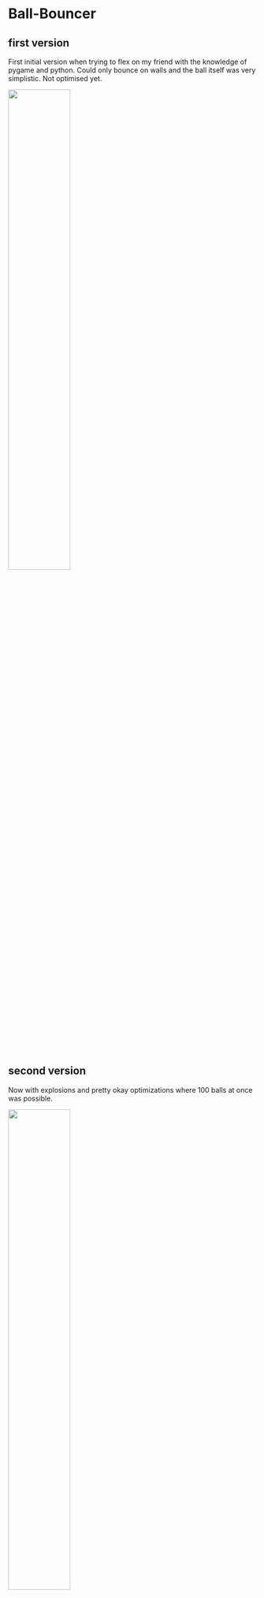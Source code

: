# Ball-Bouncer
<h2> first version </h2>
<p>First initial version when trying to flex on my friend with the knowledge of pygame and python. Could only bounce on walls and the ball itself was very simplistic. Not optimised yet.</p>

<img src="https://user-images.githubusercontent.com/75546186/196276719-d2909ab8-7898-4eeb-a665-dd67910044e5.png" width=50% height=50%>

<h2> second version </h2>
<p>Now with explosions and pretty okay optimizations where 100 balls at once was possible.</p>

<img src="https://user-images.githubusercontent.com/75546186/196456920-748eb2c8-7b88-4116-8cce-371b4cdd9583.png" width=50% height=50%>

<h2> third version </h2>
<p>Now with collisions between balls and explosion when they do so. Sometimes raises a error when trying to remove one of the balls colliding, but not quite sure what casues this. Uses a try and finally to handle this which isnt the best.</p>

<img src="https://user-images.githubusercontent.com/75546186/196530212-0bca4537-2f0a-461c-a14e-12a2f08b2866.png" width=50% height=50%>
